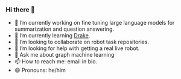 ### Hi there 👋

- 🔭 I’m currently working on fine tuning large language models for summarization and question answering.
- 🌱 I’m currently learning [Drake](https://drake.mit.edu/).
- 👯 I’m looking to collaborate on robot task repositories.
- 🤔 I’m looking for help with getting a real live robot.
- 💬 Ask me about graph machine learning
- 📫 How to reach me: email in bio.
- 😄 Pronouns: he/him
